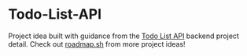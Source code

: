 # Todo-List-API

Project idea built with guidance from the [Todo List API](https://roadmap.sh/projects/todo-list-api) backend project detail. Check out [roadmap.sh](https://roadmap.sh/) from more project ideas!
